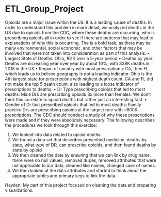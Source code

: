 # ETL_Group_Project
Opioids are a major issue within the US. It is a leading cause of deaths. In order to understand this problem in more detail, we analyzed deaths in the US due to opioids from the CDC, where these deaths are occurring, who is prescribing opioids all in order to see if there are patterns that may lead to explanations of why this is occurring. The is a bold task, as there may be many environmental, social economic, and other factors that may be involved that were not taken into consideration as part of this analysis. 
•	Largest State of Deaths: Ohio, 161K over a 5-year period
•	Deaths by year: Deaths are increasing year over year by about 10%, with 338K deaths in 2018 in the US
•	Region of country with most prescriptions: CA, then FL which leads us to believe geography is not a leading indicator. Ohio is the 4th largest state for prescriptions with highest death count. CA and FL did not make the top 5 death count, also leading to a loose indicator of prescriptions to deaths.
•	Dr Type prescribing opioids that led to most deaths: Male Drs are prescribing opioids 3x more than females. We don’t think this correlate to opioid deaths but rather just an interesting fact. 
•	Gender of Dr that prescribed opioids that led to most deaths: Family practice Drs are prescribing opioids at the largest rate with ~600K prescriptions. The CDC should conduct a study of why these prescriptions were made and if they were absolutely necessary.
The following describes the procedures we took through this exercise:
1.	We looked into data related to opioid deaths 
2.	We found a data set that describes prescribed medicine, deaths by state, what type of DR. can prescribe opioids, and then found deaths by state by opioid
3.	We then cleaned the data by ensuring that we can link by drug name, there were no null values, removed dupes, removed attributes that were not applicable to our data, cleaned like names, changed case of names.
4.	We then looked at the data attributes and started to think about the appropriate tables and primary keys to link the data.

Hayden: My part of this project focused on cleaning the data and preparing visualizations. 
